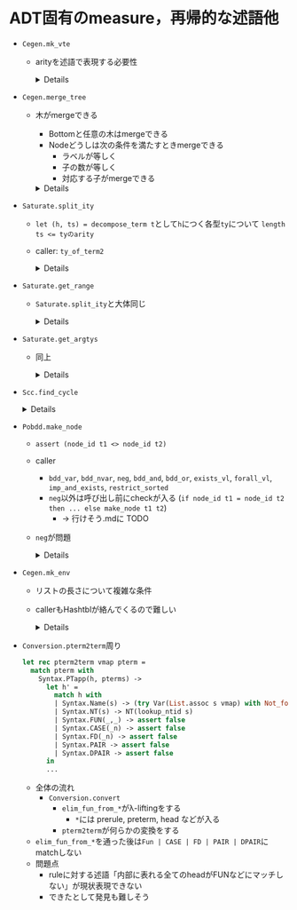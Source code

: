 
ADT固有のmeasure，再帰的な述語他
================================

+ `Cegen.mk_vte`
    + arityを述語で表現する必要性

      <details><sumarry>code</summary><!--{{{-->

      ```ocaml
      type ity = ItyQ of ity_id | ItyFun of ity_id * ty * ity
      let rec arity = function
        | ItyQ(_) -> 0
        | ItyFun(_,_,ity) -> 1 + arity ity

      (*{SPEC}
      type mk_vte : (vars : int list) -> { at : ity | arity at >= List.length vars } -> _
      {SPEC}*)
      let rec mk_vte vars at =
        match at with
        | ItyQ(q) ->
            if vars=[] then
              ([], ItyQ(q))
            else assert false
        | ItyFun(_, ty, aty1) ->
            begin match vars with
            | [] -> ([], at)
            | v::vars' ->
                let (ve1, rt1) = mk_vte vars' aty1 in
              ((v, ty)::ve1, rt1)
            end
      ```

      </details><!--}}}-->

+ `Cegen.merge_tree`
  + 木がmergeできる
      + Bottomと任意の木はmergeできる
      + Nodeどうしは次の条件を満たすときmergeできる
          + ラベルが等しく
          + 子の数が等しく
          + 対応する子がmergeできる

    <details><sumarry>code</summary>

    ```ocaml
    let rec merge_tree t1 t2 =
      match (t1,t2) with
      | (Bottom,_) -> t2
      | (_, Bottom) -> t1
      | (Node(a1,ts1),Node(a2,ts2)) ->
          if a1=a2 then
            Node(a1, merge_trees ts1 ts2)
          else assert false
    and merge_trees ts1 ts2 =
      List.map (fun (t1,t2)->merge_tree t1 t2) (List.combine ts1 ts2)
                                                ^^^^^^^^^^^^
    ```

    </details>

+ `Saturate.split_ity`
  + `let (h, ts) = decompose_term t`として`h`につく各型`ty`について `length ts <= tyのarity`
  + caller: `ty_of_term2`

    <details><sumarry>code</summary>

    ```ocaml
    let rec split_ity arity ity =
      if arity=0 then ([],ity)
      else match ity with
        | ItyFun(_,ty,ity1)->
            let (tys,ity') = split_ity (arity-1) ity1 in
            (ty::tys, ity')
        | _ -> assert false
    ```

    </details>


+ `Saturate.get_range`

  + `Saturate.split_ity`と大体同じ

    <details><sumarry>code</summary>

    ```ocaml
    let rec get_range ity arity =
      if arity=0 then ity
      else
        match ity with
        | ItyFun(_,_,ity1) -> get_range ity1 (arity-1)
        | _ -> assert false
    ```

    </details>

+ `Saturate.get_argtys`

  + 同上

    <details><sumarry>code</summary>

    ```ocaml
    let rec get_argtys arity ity =
      if arity=0 then []
      else
        match ity with
        | ItyFun(_,ty,ity1) -> ty::(get_argtys (arity-1) ity1)
        | _ -> assert false
    ```

    </details>

+ `Scc.find_cycle`

    <details><sumarry>code</summary>

    ```ocaml
    let rec find_cycle((g:graph),visited,x) =
      let nexts = try get_nexts g x with Not_found -> [] in
      let g' = find_cycle_next(g, x, x::visited, nexts) in
        delete_nodes g' [x]
    and find_cycle_next(g, x, visited, nexts) =
      match nexts with
      | [] -> g
      | y::yl ->
          if List.mem y visited then
            raise Cycle
          else
            let g' = find_cycle(g, visited, y) in
              find_cycle_next(g', x, visited, yl);;
    ```

    </details>

<a name = "Pobdd__make_node"></a>
+ `Pobdd.make_node`
  + `assert (node_id t1 <> node_id t2)`
  + caller
      + `bdd_var`, `bdd_nvar`, `neg`, `bdd_and`, `bdd_or`, `exists_vl`, `forall_vl`, `imp_and_exists`, `restrict_sorted`
      + `neg`以外は呼び出し前にcheckが入る (`if node_id t1 = node_id t2 then ... else make_node t1 t2`)
          + → 行けそう.mdに TODO
  + `neg`が問題

    <details><sumarry>code</summary>

    ```ocaml
    let node_id = function
      | Leaf(true) -> 0
      | Leaf(false) -> 1
      | Node(_,_,_,x,_) -> x;;
    let make_node (v,t1,t2) =
      let i1 = node_id t1 in
      let i2 = node_id t2 in
      let key = (v,i1,i2) in
      assert (i1 <> i2);
      ^^^^^^^^^^^^^^^^^^
      try
        NodeHash.find node_hashtbl key
      with Not_found -> begin
        let i = gen_id () in
        let l1 = bdd_vars t1 in
        let l2 = bdd_vars t2 in
        let l = merge_vars l1 l2 in
        let t = Node (v,t1,t2,i,v::l) in
        NodeHash.add node_hashtbl key t;
        t
      end;;
    let neg t1 =
      let memo = ref Op1Map.empty in
      let rec go = function
        | Leaf b -> Leaf (not b)
        | Node (v, t1, t2, id,_) ->
          if Op1Map.mem id !memo then Op1Map.find id !memo
          else begin
            let t1' = go t1 in
            let t2' = go t2 in
            let t = make_node (v,t1',t2') in
                    ^^^^^^^^^
            memo := Op1Map.add id t !memo;
            t
          end
      in go t1;;
    ```

    </details>

+ `Cegen.mk_env`
  + リストの長さについて複雑な条件
  + callerもHashtblが絡んでくるので難しい

    <details><sumarry>code</summary>

    ```ocaml
    let rec mk_env vte termss =
      match (vte, termss) with
      | ([], []) -> []
      | ((v,ty)::vte', ts::termss') ->
          let x = List.combine ty ts in
                  ^^^^^^^^^^^^
          (List.map (fun (ity,t)->((v,ity),t)) x)@(mk_env vte' termss')
      | _ -> assert false
    (* 下とほぼ同じ
    let rec mk_env vte termss =
      List.concat @@ List.map2
        begin fun (v,ty) (ts) ->
          let x = List.combine ty ts in
          List.map (fun (ity,t)->((v,ity),t)) x
        end
        vte termss
    *)
    (* caller *)
    let rec evaluate_eterm eterm env =
      let (h,termss) = decompose_eterm eterm in
      match h with
      | ENT(f,ity,ntyid) ->
          begin try
            let (vte,body) =
              try Hashtbl.find tracetab (f,ity) with Not_found ->
                register_backchain f ity ntyid;
                Hashtbl.find tracetab (f,ity)
            in
            let (vte',body') = rename_vte_eterm vte body in
            let env' = mk_env vte' termss in
            evaluate_eterm body' (env'@env)
          with Not_found -> assert false end
      ...
    ```
    </details>

<a name = "Conversion__pterm2term"></a>
+ `Conversion.pterm2term`周り

  ````ocaml
  let rec pterm2term vmap pterm =
    match pterm with
      Syntax.PTapp(h, pterms) ->
        let h' =
          match h with
          | Syntax.Name(s) -> (try Var(List.assoc s vmap) with Not_found -> T(s))
          | Syntax.NT(s) -> NT(lookup_ntid s)
          | Syntax.FUN(_,_) -> assert false
          | Syntax.CASE(_n) -> assert false
          | Syntax.FD(_n) -> assert false
          | Syntax.PAIR -> assert false
          | Syntax.DPAIR -> assert false
        in
        ...
  ````

  + 全体の流れ
      + `Conversion.convert`
          + `elim_fun_from_*`がλ-liftingをする
              + `*`には prerule, preterm, head などが入る
          + `pterm2term`が何らかの変換をする
  + `elim_fun_from_*`を通った後は`Fun | CASE | FD | PAIR | DPAIR`にmatchしない
  + 問題点
      + ruleに対する述語「内部に表れる全てのheadがFUNなどにマッチしない」が現状表現できない
      + できたとして発見も難しそう

